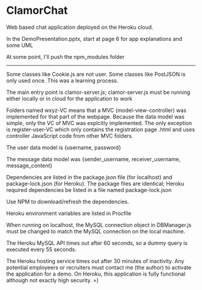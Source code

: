 # ClamorChat
Web based chat application deployed on the Heroku cloud. 

In the  DemoPresentation.pptx, start at page 6 for app explanations and some UML

At some point, I'll push the npm_modules folder

---------------------------------------------------------------------------------------------------------------

Some classes like Cookie.js are not user. Some classes like PostJSON is only used once. This was a learning process. 

The main entry point is clamor-server.js; clamor-server.js must be running either locally or in cloud for the application to work

Folders named wxyz-VC means that a MVC (model-view-controller) was implemented for that part of the webpage. Because the data model was simple, only the VC of MVC was explcitly implemented. The only exception is register-user-VC which only contains the registration page .html and uses controller JavaScript code from other MVC folders. 

The user data model is {username, password}

The message data model was {sender_username, receiver_username, message_content}

Dependencies are listed in the package.json file (for localhost) and package-lock.json (for Heroku). The package files are identical; Heroku required dependencies be listed in a file named package-lock.json

Use NPM to download/refresh the dependencies. 

Heroku environment variables are listed in Procfile

When running on localhost, the MySQL connection object in DBManager.js must be changed to match the MySQL connection on the local machine.

The Heroku MySQL API times out after 60 seconds, so a dummy query is executed every 55 seconds.

The Heroku hosting service times out after 30 minutes of inactivity. Any potential employeers or recruiters must contact me (the author) to activate the application for a demo. On Heroku, this application is fully functional although not exactly high security. =)

